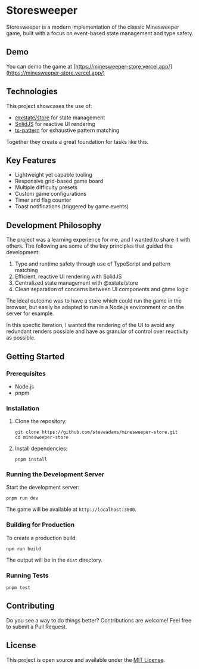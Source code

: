 # Storesweeper

Storesweeper is a modern implementation of the classic Minesweeper game, built with a focus on event-based state management and type safety.

## Demo

You can demo the game at [https://minesweeper-store.vercel.app/](https://minesweeper-store.vercel.app/)

## Technologies

This project showcases the use of:

- [@xstate/store](https://github.com/statelyai/xstate/tree/main/packages/xstate-store) for state management
- [SolidJS](https://www.solidjs.com/) for reactive UI rendering
- [ts-pattern](https://github.com/gvergnaud/ts-pattern) for exhaustive pattern matching

Together they create a great foundation for tasks like this.

## Key Features

- Lightweight yet capable tooling
- Responsive grid-based game board
- Multiple difficulty presets
- Custom game configurations
- Timer and flag counter
- Toast notifications (triggered by game events)

## Development Philosophy

The project was a learning experience for me, and I wanted to share it with others. The following are some of the key principles that guided the development:

1. Type and runtime safety through use of TypeScript and pattern matching
2. Efficient, reactive UI rendering with SolidJS
3. Centralized state management with @xstate/store
4. Clean separation of concerns between UI components and game logic

The ideal outcome was to have a store which could run the game in the browser, but easily be adapted to run in a Node.js environment or on the server for example.

In this specfic iteration, I wanted the rendering of the UI to avoid any redundant renders possible and have as granular of control over reactivity as possible.

## Getting Started

### Prerequisites

- Node.js
- pnpm

### Installation

1. Clone the repository:
   ```
   git clone https://github.com/steveadams/minesweeper-store.git
   cd minesweeper-store
   ```

2. Install dependencies:
   ```
   pnpm install
   ```

### Running the Development Server

Start the development server:

```
pnpm run dev
```

The game will be available at `http://localhost:3000`.

### Building for Production

To create a production build:

```
npm run build
```

The output will be in the `dist` directory.

### Running Tests

`pnpm test`

## Contributing

Do you see a way to do things better? Contributions are welcome! Feel free to submit a Pull Request.

## License

This project is open source and available under the [MIT License](LICENSE).
